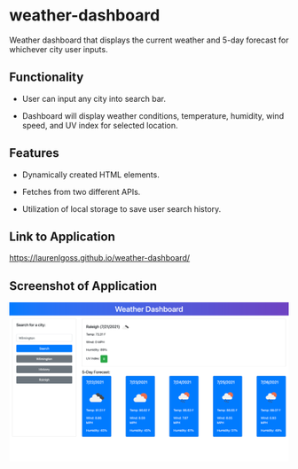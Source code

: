 # weather-dashboard

Weather dashboard that displays the current weather and 5-day forecast for whichever city user inputs.

## Functionality

* User can input any city into search bar.

* Dashboard will display weather conditions, temperature, humidity, wind speed, and UV index for selected location.

## Features

* Dynamically created HTML elements.

* Fetches from two different APIs.

* Utilization of local storage to save user search history.

## Link to Application 

https://laurenlgoss.github.io/weather-dashboard/

## Screenshot of Application

![Weather Dashboard Screenshot](./assets/images/weather-dashboard-screenshot.png)